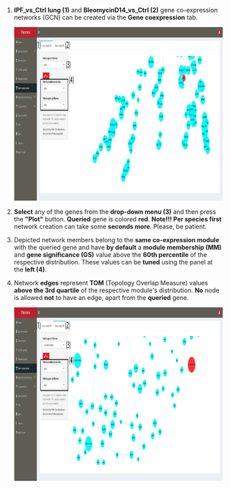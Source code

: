 1. **IPF_vs_Ctrl lung (1)** and **BleomycinD14_vs_Ctrl (2)** gene co-expression networks (GCN) can be created via the **Gene coexpression** tab.  

	<a href= "faq/faqScreenshots/geneCoexprExpl1.png" target="_blank" rel='noopener noreferrer'> 
		<img src= "./faqScreenshots/geneCoexprExpl1.png" alt="image" style="width:900px;height:400px" class="center"/>
	</a>

2. **Select** any of the genes from the **drop-down menu (3)** and then press the **"Plot"** button. **Queried** gene is colored **red**. 
	**Note!!! Per species first** network creation can take some **seconds more**. Please, be patient.

3. Depicted network members belong to the **same co-expression module** with the queried gene and have **by default** a **module membership (MM)** and **gene significance (GS)** value above the **60th percentile** of the respective distribution. These values can be **tuned** using the panel at the **left (4)**. 

4. Network **edges** represent **TOM** (Topology Overlap Measure) values **above the 3rd quartile** of the respective module's distribution. **No** node is allowed **not** to have an edge, apart from the **queried** gene. 
	
	<a href= "faq/faqScreenshots/geneCoexprExpl2.png" target="_blank" rel='noopener noreferrer'> 
		<img src= "./faqScreenshots/geneCoexprExpl2.png" alt="image" style="width:900px;height:400px" class="center"/>
	</a>
